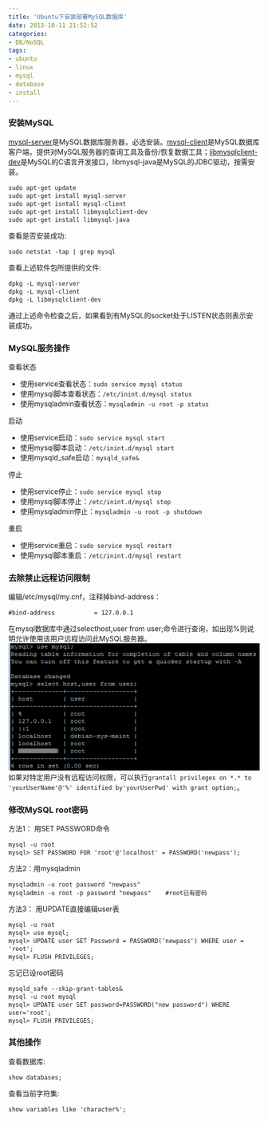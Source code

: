 ```yaml
---
title: 'Ubuntu下安装部署MySQL数据库'
date: 2013-10-11 21:52:52
categories: 
- DB/NoSQL
tags: 
- ubuntu
- linux
- mysql
- database
- install
---
```

### 安装MySQL

[mysql-server](http://packages.ubuntu.com/search?keywords=mysql-server)是MySQL数据库服务器，必选安装。[mysql-client](http://packages.ubuntu.com/search?keywords=mysql-client)是MySQL数据库客户端，提供对MySQL服务器的查询工具及备份/恢复数据工具；[libmysqlclient-dev](http://packages.ubuntu.com/search?keywords=libmysqlclient-dev)是MySQL的C语言开发接口，libmysql-java是MySQL的JDBC驱动，按需安装。
```
sudo apt-get update
sudo apt-get install mysql-server
sudo apt-get isntall mysql-client
sudo apt-get install libmysqlclient-dev
sudo apt-get install libmysql-java
```

查看是否安装成功:
```
sudo netstat -tap | grep mysql
```

查看上述软件包所提供的文件:
```
dpkg -L mysql-server
dpkg -L mysql-client
dpkg -L libmysqlclient-dev
```

通过上述命令检查之后，如果看到有MySQL的socket处于LISTEN状态则表示安装成功。

### MySQL服务操作

查看状态
- 使用service查看状态：`sudo service mysql status`
- 使用mysql脚本查看状态：`/etc/inint.d/mysql status`
- 使用mysqladmin查看状态：`mysqladmin -u root -p status`

启动
- 使用service启动：`sudo service mysql start`
- 使用mysql脚本启动：`/etc/inint.d/mysql start`
- 使用mysqld_safe启动：`mysqld_safe&`

停止
- 使用service停止：`sudo service mysql stop`
- 使用mysql脚本停止：`/etc/inint.d/mysql stop`
- 使用mysqladmin停止：`mysqladmin -u root -p shutdown`

重启
- 使用service重启：`sudo service mysql restart`
- 使用mysql脚本重启：`/etc/inint.d/mysql restart`

### 去除禁止远程访问限制

编辑/etc/mysql/my.cnf，注释掉bind-address：
```
#bind-address           = 127.0.0.1
```

在mysql数据库中通过selecthost,user from user;命令进行查询，如出现%则说明允许使用该用户远程访问此MySQL服务器。
![Ubuntu下安装部署MySQL数据库](/images/2013/10/0026uWfMzy77pDqbcVG50.png)
如果对特定用户没有远程访问权限，可以执行`grantall privileges on *.* to 'yourUserName'@'%' identified by'yourUserPwd' with grant option;`。

### 修改MySQL root密码

方法1： 用SET PASSWORD命令
```
mysql -u root
mysql> SET PASSWORD FOR 'root'@'localhost' = PASSWORD('newpass');
```

方法2：用mysqladmin
```
mysqladmin -u root password "newpass"
mysqladmin -u root -p password "newpass"    #root已有密码
```

方法3： 用UPDATE直接编辑user表
```
mysql -u root
mysql> use mysql;
mysql> UPDATE user SET Password = PASSWORD('newpass') WHERE user = 'root';
mysql> FLUSH PRIVILEGES;
```

忘记已设root密码
```
mysqld_safe --skip-grant-tables&
mysql -u root mysql
mysql> UPDATE user SET password=PASSWORD("new password") WHERE user='root';
mysql> FLUSH PRIVILEGES;
```

### 其他操作

查看数据库:
```
show databases;
```

查看当前字符集:
```
show variables like 'character%';
```